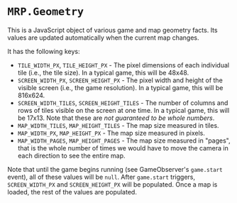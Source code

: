 # `MRP.Geometry`

This is a JavaScript object of various game and map geometry facts. Its values
are updated automatically when the current map changes.

It has the following keys:

- `TILE_WIDTH_PX`, `TILE_HEIGHT_PX` - The pixel dimensions of each individual
  tile (i.e., the tile size). In a typical game, this will be 48x48.
- `SCREEN_WIDTH_PX`, `SCREEN_HEIGHT_PX` - The pixel width and height of the visible
  screen (i.e., the game resolution). In a typical game, this will be 816x624.
- `SCREEN_WIDTH_TILES`, `SCREEN_HEIGHT_TILES` - The number of columns and rows
  of tiles visible on the screen at one time. In a typical game, this will be
  17x13. Note that these are *not guaranteed to be whole numbers*.
- `MAP_WIDTH_TILES`, `MAP_HEIGHT_TILES` - The map size measured in tiles.
- `MAP_WIDTH_PX`, `MAP_HEIGHT_PX` - The map size measured in pixels.
- `MAP_WIDTH_PAGES`, `MAP_HEIGHT_PAGES` - The map size measured in "pages",
  that is the whole number of times we would have to move the camera in each
  direction to see the entire map.

Note that until the game begins running (see GameObserver's `game.start`
event), all of these values will be `null`. After `game.start` triggers,
`SCREEN_WIDTH_PX` and `SCREEN_HEIGHT_PX` will be populated. Once a map is
loaded, the rest of the values are populated.
